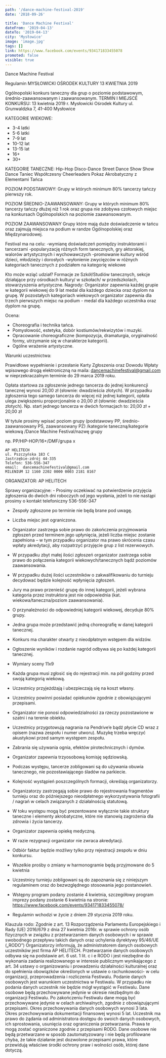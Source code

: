 ```yaml
---
path: '/dance-machine-festival-2019'
date: '2018-09-26'

title: 'Dance Machine Festival'
dateFrom: '2019-04-13'
dateTo: '2019-04-13'
city: 'Mysłowice'
image: 'image.jpg'
tags: []
link: https://www.facebook.com/events/934171833455078
promoted: false
visible: true
---
```

Dance Machine Festival

Regulamin
MYSŁOWICKI OŚRODEK KULTURY 13 KWIETNIA 2019

Ogólnopolski konkurs taneczny dla grup o poziomie podstawowym, średnio-zaawansowanym i zaawansowanym.
TERMIN I MIEJSCE KONKURSU:
13 kwietnia 2019 r. Mysłowicki Ośrodek Kultury ul. Grunwaldzka 7, 41-400 Mysłowice

KATEGORIE WIEKOWE:
- 3-4 latki
- 5-6 latki
- 7-9 lat
- 10-12 lat
- 13-15 lat
- 16+
- 30+

KATEGORIE TANECZNE:
Hip-Hop
Disco-Dance
Street Dance Show
Show Dance
Taniec Współczesny
Cheerleaders 
Pokaz Akrobatyczny z Elementami Tańca

POZIOM PODSTAWOWY:
Grupy w których minimum 80% tancerzy tańczy pierwszy rok.

POZIOM ŚREDNIO-ZAAWANSOWANY:
Grupy w których minimum 80% tancerzy tańczy dłużej niż 1 rok oraz grupa nie zdobywa czołowych miejsc na konkursach Ogólnopolskich na poziomie zaawansowanym.

POZIOM ZAAWANSOWANY
Grupy które mają duże doświadczenie w tańcu oraz zajmują miejsca na podium w randze Ogólnopolskiej oraz Międzynarodowej.

Festival ma na celu:
-wymianę doświadczeń pomiędzy instruktorami i tancerzami
-popularyzację różnych form tanecznych, gry aktorskiej, walorów artystycznych i wychowawczych
-promowanie kultury wśród dzieci, młodzieży i dorosłych
-wyłonienie zwycięzców w różnych kategoriach tanecznych z podziałem na kategorię wiekowe

Kto może wziąć udział?
Formacje ze Szkół/Studiów tanecznych, sekcje działające przy ośrodkach kultury/ w szkołach/ w przedszkolach, stowarzyszenia artystyczne.
Nagrody:
Organizator zapewnia każdej grupie w kategorii wiekowej do 9 lat medal dla każdego dziecka oraz dyplom na grupę.
W pozostałych kategoriach wiekowych organizator zapewnia dla trzech pierwszych miejsc na podium - medal dla każdego uczestnika oraz dyplom na grupę.

Ocena:
- Choreografia i technika tańca.
- Pomysłowość, estetyka, dobór kostiumów/rekwizytów i muzyki.
- Opracowanie choreograficzne (kompozycja, dramaturgia, oryginalność formy, utrzymanie się w charakterze kategorii).
- Ogólne wrażenie artystyczne.

Warunki uczestnictwa:

Prawidłowe wypełnienie i przesłanie Karty Zgłoszenia oraz Dowodu Wpłaty wpisowego drogą elektroniczną na maila: dancemachinefestival@gmail.com  w  nieprzekraczalnym terminie do 29 marca 2019 roku.

Opłata startowa za zgłoszenie jednego tancerza do jednej konkurencji tanecznej wynosi           20,00 zł (słownie: dwadzieścia złotych). W przypadku zgłoszenia tego samego tancerza do więcej niż jednej kategorii, opłata ulega zwiększeniu proporcjonalnie o 20,00 zł              (słownie: dwadzieścia złotych).									      Np. start jednego tancerza w dwóch formacjach to: 20,00 zł + 20,00 zł

 W tytule prosimy wpisać poziom grupy (podstawowy PP, średnio-zaawansowany PŚ, zaawansowany PZ) /kategorie taneczną/kategorie wiekową
/Dance Machine Festival/nazwę grupy

np. PP/HIP-HOP/16+/DMF/grupa x

	AP HELITECH
	ul. Pszczyńska 183 C 
	Jastrzębie-zdrój 44-335  
	Telefon: 536-556-347   
	email:  dancemachinefestival@gmail.com
	MILENIUM 12 1160 2202 0000 0003 2181 8167

ORGANIZATOR: 
AP HELITECH

Sprawy organizacyjne:
	- Prosimy oczekiwać na potwierdzenie przyjęcia zgłoszenia do dwóch dni roboczych od jego wysłania, jeżeli to nie nastąpi prosimy o kontakt telefoniczny 536-556-347 
- Zespoły zgłoszone po terminie nie będą brane pod uwagę. 
- Liczba miejsc jest ograniczona.
- Organizator zastrzega sobie prawo do zakończenia przyjmowania zgłoszeń przed terminem jego upłynięcia, jeżeli liczba miejsc zostanie zapełniona – w tym przypadku organizator ma prawo skrócenia czasu wpłaty akredytacji, aby rozpatrzyć przyjęcie grup z list rezerwowych.
- W przypadku zbyt małej ilości zgłoszeń organizator zastrzega sobie prawo do połączenia kategorii wiekowych/tanecznych bądź poziomów zaawansowania.
- W przypadku dużej ilości uczestników o zakwalifikowaniu do turnieju decydować będzie kolejność wpłynięcia zgłoszeń. 

- Jury ma prawo przenieść grupę do innej kategorii, jeżeli wybrana kategoria przez instruktora jest nie odpowiednia (kat. wiekowa/taneczna/poziom zaawansowania).
- O przynależności do odpowiedniej kategorii wiekowej, decyduje 80% grupy. 
- Jedna grupa może przedstawić jedną choreografię w danej kategorii tanecznej.
- Konkurs ma charakter otwarty z nieodpłatnym wstępem dla widzów.	
- Ogłoszenie wyników i rozdanie nagród odbywa się po każdej kategorii tanecznej.
- Wymiary sceny 11x9
- Każda grupa musi zgłosić się do rejestracji min. na pół godziny przed swoją kategorią wiekową.
- Uczestnicy przyjeżdżają i ubezpieczają się na koszt własny.
- Uczestnicy powinni posiadać opiekunów zgodnie z obowiązującymi przepisami.
- Organizator nie ponosi odpowiedzialności za rzeczy pozostawione w szatni i na terenie obiektu.
- Uczestnicy przygotowują nagrania na Pendrive’e bądź płycie CD wraz z opisem (nazwa zespołu i numer utworu). Muzykę trzeba wręczyć akustykowi przed samym występem zespołu. 
- Zabrania się używania ognia, efektów pirotechnicznych i dymów.
- Organizator zapewnia trzyosobową komisję sędziowską.
- Podczas występu, tancerze zobligowani są do używania obuwia tanecznego, nie pozostawiającego śladów na parkiecie.
- Kolejność wystąpień poszczególnych formacji, określają organizatorzy.
- Organizatorzy zastrzegają sobie prawo do rejestrowania fragmentów turnieju oraz do późniejszego nieodpłatnego wykorzystywania fotografii / nagrań w celach związanych z działalnością statutową.
- W toku występu mogą być prezentowane wyłącznie takie struktury taneczne i elementy akrobatyczne, które nie stanowią zagrożenia dla zdrowia i życia tancerzy.
- Organizator zapewnia opiekę medyczną.
- W razie rezygnacji organizator nie zwraca akredytacji.
- Odbiór faktur będzie możliwy tylko przy rejestracji zespołu w dniu konkursu.
- Wszelkie prośby o zmiany w harmonogramie będą przyjmowane do 5 kwietnia
- Uczestnicy turnieju zobligowani są do zapoznania się z niniejszym regulaminem oraz do bezwzględnego stosowania jego postanowień. 
- Wstępny program podany zostanie 4 kwietnia, szczegółowy program imprezy podany zostanie 6 kwietnia na stronie:
https://www.facebook.com/events/934171833455078/	
- Regulamin wchodzi w życie z dniem 29 stycznia 2019 roku.

Klauzula rodo:
Zgodnie z art. 13 Rozporządzenia Parlamentu Europejskiego i Rady (UE) 2016/679 z dnia 
27 kwietnia 2016r. w sprawie ochrony osób fizycznych w związku z przetwarzaniem danych osobowych i w sprawie swobodnego przepływu takich danych oraz uchylenia dyrektywy 95/46/UE („RODO”) Organizatorzy informują, że administratorem danych osobowych uczestników jest firma AP HELITECH.
Przetwarzanie danych osobowych odbywa się na podstawie art. 6 ust. 1 lit. c i e RODO i jest niezbędne do wykonania zadania realizowanego w interesie publicznym wynikającego z art. 34 ustawy o organizowaniu i prowadzeniu działalności kulturalnej oraz do spełnienia obowiązków określonych w ustawie o rachunkowości- w celu organizacji, przeprowadzenia i rozliczenia Festiwalu.
Podanie danych osobowych jest warunkiem uczestnictwa w Festiwalu. W przypadku nie podania danych uczestnik nie będzie mógł wystąpić w Festiwalu.
Dane osobowe będą przechowywane jedynie w okresie niezbędnym do organizacji Festiwalu. Po zakończeniu Festiwalu dane mogą być przechowywane jedynie w celach archiwalnych, zgodnie 
z obowiązującymi przepisami. Okres przechowywania danych osobowych wynosi 3 lata. Okres przechowywania dokumentacji finansowej wynosi 5 lat.
Uczestnik ma prawo do żądania od administratora dostępu do swoich danych osobowych, ich sprostowania, usunięcia oraz ograniczenia przetwarzania. Prawa te mogą zostać ograniczone zgodnie z przepisami RODO.
Dane osobowe nie będą przetwarzane w sposób zautomatyzowany i nie będą profilowane chyba, że takie działanie jest dozwolone przepisami prawa, które przewidują właściwe środki ochrony praw i wolności osób, której dane dotyczą.